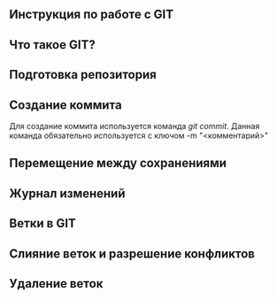 ## Инструкция по работе с GIT

## Что такое GIT?

## Подготовка репозитория

## Создание коммита

Для создание коммита используется команда _git commit_. Данная команда обязательно используется с ключом -m "<комментарий>"

## Перемещение между сохранениями

## Журнал изменений

## Ветки в GIT

## Слияние веток и разрешение конфликтов

## Удаление веток
